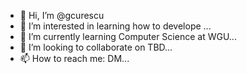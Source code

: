 - 👋 Hi, I’m @gcurescu
- 👀 I’m interested in learning how to develope ...
- 🌱 I’m currently learning Computer Science at WGU...
- 💞️ I’m looking to collaborate on TBD...
- 📫 How to reach me: DM...

<!---
gcurescu/gcurescu is a ✨ special ✨ repository because its `README.md` (this file) appears on your GitHub profile.
You can click the Preview link to take a look at your changes.
--->
